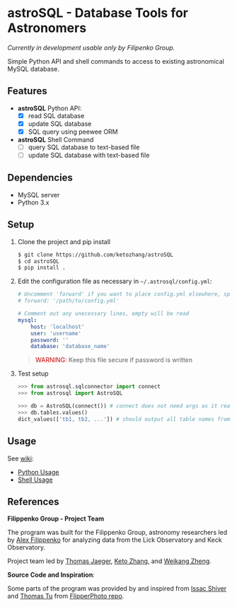 # astroSQL - Database Tools for Astronomers
_Currently in development usable only by Filipenko Group._

Simple Python API and shell commands to access to existing astronomical MySQL database.

## Features
* **astroSQL** Python API:
  - [x] read SQL database
  - [x] update SQL database
  - [x] SQL query using peewee ORM
* **astroSQL** Shell Command
  - [ ]  query SQL database to text-based file
  - [ ]  update SQL database with text-based file
  
## Dependencies
* MySQL server
* Python 3.x

## Setup

1. Clone the project and pip install

    ```sh
    $ git clone https://github.com/ketozhang/astroSQL
    $ cd astroSQL
    $ pip install .
    ```

2. Edit the configuration file as necessary in `~/.astrosql/config.yml`:

    <!-- $ ls $(python -c "import site; print(site.getsitepackages()[0])")/astrosql -->
    ```yml
    # Uncomment 'forward' if you want to place config.yml elsewhere, specify the file path (maybe `~/.astrosql/config.yml` ?)
    # forward: '/path/to/config.yml'

    # Comment out any unecessary lines, empty will be read
    mysql:
        host: 'localhost'
        user: 'username'
        password: ''
        database: 'database_name'
    ```

    > <span style="color:rgb(200,0,0)">WARNING:</span> Keep this file secure if password is written

3. Test setup

    ```python
    >>> from astrosql.sqlconnector import connect
    >>> from astrosql import AstroSQL

    >>> db = AstroSQL(connect()) # connect does not need args as it reads from config.yml
    >>> db.tables.values()
    dict_values(['tb1, tb2, ...']) # should output all table names from your database
    ```

## Usage

See [wiki](https://github.com/ketozhang/astroSQL/wiki):

* [Python Usage](https://github.com/ketozhang/astroSQL/wiki/Python-Usage)
* [Shell Usage](https://github.com/ketozhang/astroSQL/wiki/Shell-Usage)

## References
**Filippenko Group - Project Team**

The program was built for the Filippenko Group, astronomy researchers led by [Alex Filippenko](https://astro.berkeley.edu/faculty-profile/alex-filippenko) for analyzing data from the Lick Observatory and Keck Observatory.

Project team led by [Thomas Jaeger](https://astro.berkeley.edu/researcher-profile/3420275-thomas-de-jaeger), [Keto Zhang](https://github.com/ketozhang), and [Weikang Zheng](https://astro.berkeley.edu/researcher-profile/2358133-weikang-zheng).

**Source Code and Inspiration**:

Some parts of the program was provided by and inspired from [Issac Shiver](https://github.com/ishivvers) and [Thomas Tu](https://github.com/thomastu) from [FlipperPhoto repo](https://github.com/ketozhang/FlipperPhoto/tree/master/flipp/libs).
